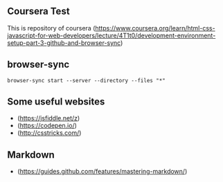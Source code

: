 ## Coursera Test

This is repository of coursera (https://www.coursera.org/learn/html-css-javascript-for-web-developers/lecture/4T1t0/development-environment-setup-part-3-github-and-browser-sync)

## browser-sync
```
browser-sync start --server --directory --files "*"
```

## Some useful websites
- (https://jsfiddle.net/z)
- (https://codepen.io/)
- (http://csstricks.com/)

## Markdown
- (https://guides.github.com/features/mastering-markdown/)
